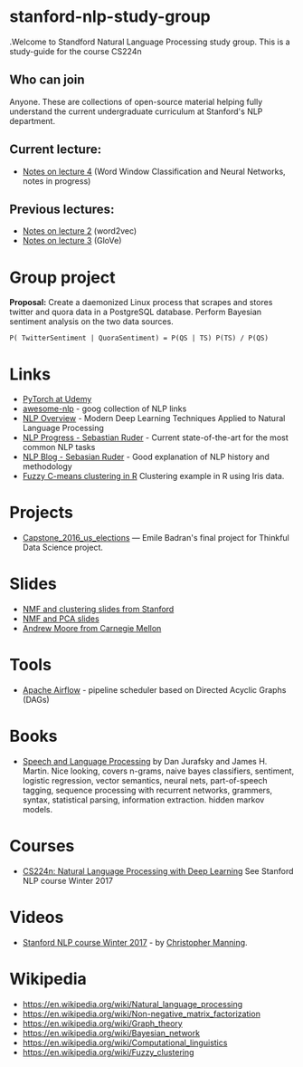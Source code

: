 # stanford-nlp-study-group
.Welcome to Standford Natural Language Processing study group. This is a study-guide for the 
course CS224n

## Who can join
Anyone. These are collections of open-source material helping fully understand the current
undergraduate curriculum at Stanford's NLP department.
 
## Current lecture:
- [Notes on lecture 4](./stanford-nlp/04-windows-nn.md) (Word Window Classification and Neural Networks, notes in progress)

## Previous lectures:
- [Notes on lecture 2](./stanford-nlp/02-word-vector-representations.md) (word2vec)
- [Notes on lecture 3](./stanford-nlp/03-glove.md) (GloVe)


# Group project
**Proposal:** Create a daemonized Linux process that scrapes and stores twitter and quora data in a 
PostgreSQL database. Perform Bayesian sentiment analysis on the two data sources. 
```
P( TwitterSentiment | QuoraSentiment) = P(QS | TS) P(TS) / P(QS)
```

# Links
- [PyTorch at Udemy](https://github.com/udacity/deep-learning-v2-pytorch)
- [awesome-nlp](https://github.com/keon/awesome-nlp) - goog collection of NLP links
- [NLP Overview](https://nlpoverview.com/) - Modern Deep Learning Techniques Applied to Natural Language Processing 
- [NLP Progress - Sebastian Ruder](https://nlpprogress.com/) - Current state-of-the-art for the most common NLP tasks
- [NLP Blog - Sebasian Ruder](http://ruder.io/word-embeddings-1/) - Good explanation of NLP history and methodology
- [Fuzzy C-means clustering in R](https://cran.r-project.org/web/packages/ppclust/vignettes/fcm.html) Clustering example in R using Iris data.

# Projects
- [Capstone_2016_us_elections](https://github.com/ebadran/thinkfulBC/blob/master/final_capstone/Capstone_2016_us_elections.ipynb)
— Emile Badran's final project for Thinkful Data Science project.

# Slides
- [NMF and clustering slides from Stanford](https://web.stanford.edu/group/mmds/slides2012/s-park.pdf)
- [NMF and PCA slides](http://ranger.uta.edu/~chqding/PCAtutorial/PCA-tutor3.pdf)
- [Andrew Moore from Carnegie Mellon](https://www.autonlab.org/tutorials)

# Tools
- [Apache Airflow](https://airflow.apache.org/) - pipeline scheduler based on Directed Acyclic Graphs (DAGs)

# Books
- [Speech and Language Processing](https://web.stanford.edu/~jurafsky/slp3/) by Dan Jurafsky and James H. Martin. Nice 
looking, covers n-grams, naive bayes classifiers, sentiment, logistic regression, vector semantics, neural nets,
part-of-speech tagging, sequence processing with recurrent networks, grammers, syntax, statistical parsing, information
extraction. hidden markov models. 

# Courses
- [CS224n: Natural Language Processing with Deep Learning](https://web.stanford.edu/class/archive/cs/cs224n/cs224n.1162/syllabus.shtml) See 
Stanford NLP course Winter 2017 

# Videos
- [Stanford NLP course Winter 2017](https://www.youtube.com/playlist?list=PL3FW7Lu3i5Jsnh1rnUwq_TcylNr7EkRe6) - by [Christopher Manning](https://nlp.stanford.edu/manning/).

# Wikipedia
- https://en.wikipedia.org/wiki/Natural_language_processing
- https://en.wikipedia.org/wiki/Non-negative_matrix_factorization
- https://en.wikipedia.org/wiki/Graph_theory
- https://en.wikipedia.org/wiki/Bayesian_network
- https://en.wikipedia.org/wiki/Computational_linguistics
- https://en.wikipedia.org/wiki/Fuzzy_clustering
